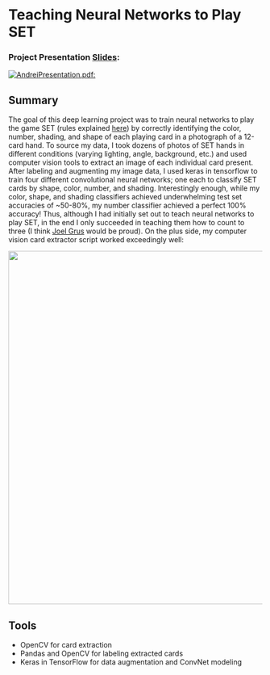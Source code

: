 # **Teaching** **Neural** **Networks** to Play SET 

### Project Presentation [Slides](https://github.com/andreilevin/DL_project/blob/main/AndreiPresentation.pdf): 

[![AndreiPresentation.pdf:](https://raw.githubusercontent.com/andreilevin/DL_project/main/cover_screenshot.jpg)](https://github.com/andreilevin/DL_project/blob/main/AndreiPresentation.pdf)

## Summary

The goal of this deep learning project was to train neural networks to play the game SET  (rules explained [here](https://www.setgame.com/sites/default/files/instructions/SET%20INSTRUCTIONS%20-%20ENGLISH.pdf)) by correctly identifying the color, number, shading, and shape of each playing card in a photograph of a 12-card hand.   To source my data, I took dozens of photos of  SET hands in different conditions (varying lighting, angle, background, etc.)  and used computer vision tools to extract an image of each individual card present.  After labeling and augmenting my image data, I used keras in tensorflow to train four different convolutional neural networks; one each to classify SET cards by shape, color, number, and shading.  Interestingly enough, while my color, shape, and shading classifiers achieved underwhelming test set accuracies of ~50-80%, my number classifier achieved a perfect 100% accuracy!  Thus, although I had initially set out to teach neural networks to play SET, in the end I only succeeded in teaching them how to count to three (I think [Joel Grus](https://joelgrus.com/2016/05/23/fizz-buzz-in-tensorflow/) would be proud).  On the plus side, my computer vision card extractor script worked exceedingly well:

<img src="https://raw.githubusercontent.com/andreilevin/DL_project/main/cards_extracted.jpg"  width="700" /> 

## Tools

* OpenCV for card extraction 
* Pandas and OpenCV for labeling extracted cards
* Keras in TensorFlow for data augmentation and ConvNet modeling
